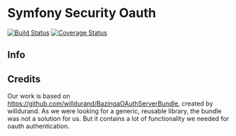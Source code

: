 # Symfony Security Oauth

[![Build Status](https://travis-ci.org/cultuurnet/symfony-security-oauth.svg?branch=master)](https://travis-ci.org/cultuurnet/symfony-security-oauth) [![Coverage Status](https://coveralls.io/repos/cultuurnet/symfony-security-oauth/badge.svg?branch=master&service=github)](https://coveralls.io/github/cultuurnet/symfony-security-oauth?branch=master)


## Info


## Credits

Our work is based on https://github.com/willdurand/BazingaOAuthServerBundle, created by willdurand. 
As we were looking for a generic, reusable library, the bundle was not a solution for us. But it contains a lot of 
functionality we needed for oauth authentication.
